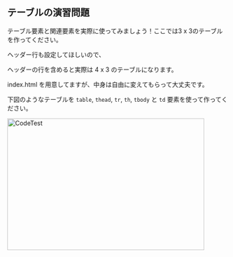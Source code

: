 ## テーブルの演習問題
<p>テーブル要素と関連要素を実際に使ってみましょう！ここでは3 x 3のテーブルを作ってください。</p>
<p>ヘッダー行も設定してほしいので、</p>
<p>ヘッダーの行を含めると実際は 4 x 3 のテーブルになります。</p>
<p>index.html を用意してますが、中身は自由に変えてもらって大丈夫です。</p>

下図のようなテーブルを `table`, `thead`, `tr`, `th`, `tbody` と `td` 要素を使って作ってください。

<img src="[/path/to/img.jpg](https://img-c.udemycdn.com/redactor/raw/coding_exercise_instructions/2021-10-04_05-54-43-3c4b674e5c8268a1d99701c49adba85e.png)" width="450px" height="300px" alt="CodeTest"></img>